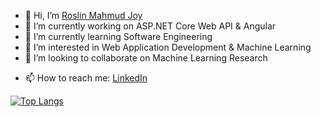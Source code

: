 <!--
**roslinmahmud/roslinmahmud** is a ✨ _special_ ✨ repository because its `README.md` (this file) appears on your GitHub profile. 
-->

- 👋 Hi, I’m [Roslin Mahmud Joy](https://twitter.com/roslinmahmud) 
- 🔭 I’m currently working on ASP.NET Core Web API & Angular
- 🌱 I’m currently learning Software Engineering 
- 👀 I’m interested in Web Application Development & Machine Learning
- 👯 I’m looking to collaborate on Machine Learning Research
<!--- 🤔 I’m looking for help with ...
- 💬 Ask me about ...
- 😄 Pronouns: ...
- ⚡ Fun fact: ... -->
- 📫 How to reach me: [LinkedIn](https://www.linkedin.com/in/roslinmahmud/)

<!-- Top Language -->
[![Top Langs](https://github-readme-stats.vercel.app/api/top-langs/?username=roslinmahmud)](https://github.com/roslinmahmud/github-readme-stats)
